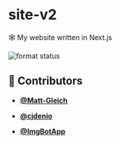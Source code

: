 <!-- DO NOT REMOVE - contributor_list:data:start:["Matt-Gleich", "cjdenio", "ImgBotApp"]:end -->

# site-v2

🕸 My website written in Next.js

![format status](https://github.com/Matt-Gleich/site-v2/workflows/format/badge.svg)

<!-- DO NOT REMOVE - contributor_list:start -->
## 👥 Contributors


- **[@Matt-Gleich](https://github.com/Matt-Gleich)**

- **[@cjdenio](https://github.com/cjdenio)**

- **[@ImgBotApp](https://github.com/ImgBotApp)**

<!-- DO NOT REMOVE - contributor_list:end -->
